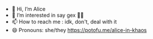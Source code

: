 - 👋 Hi, I’m Alice
- 👀 I’m interested in say gex 🏳️‍🌈
- 📫 How to reach me : idk, don't, deal with it
- 😄 Pronouns: she/they
https://potofu.me/alice-in-khaos
